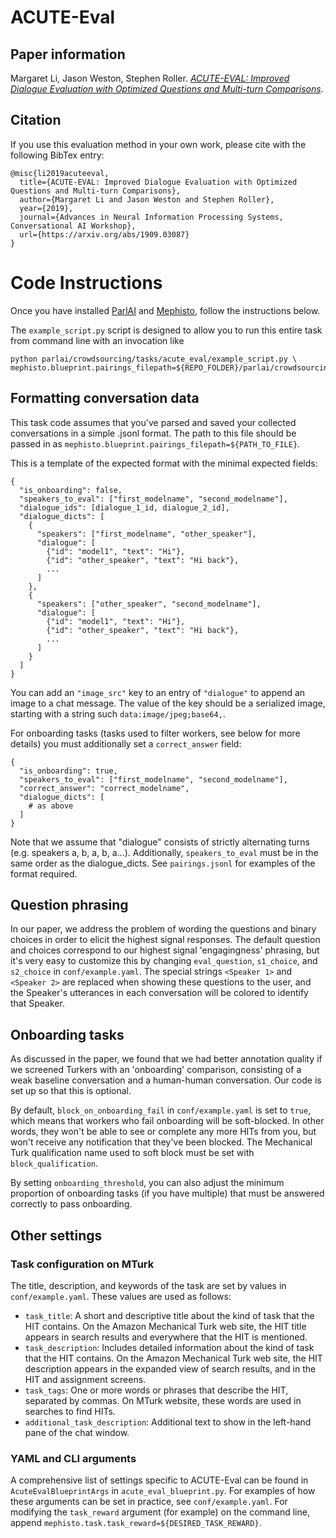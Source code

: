 # ACUTE-Eval

## Paper information

Margaret Li, Jason Weston, Stephen Roller.
_[ACUTE-EVAL: Improved Dialogue Evaluation with Optimized Questions and Multi-turn Comparisons](https://arxiv.org/abs/1909.03087)_.

## Citation

If you use this evaluation method in your own work, please cite with the
following BibTex entry:

    @misc{li2019acuteeval,
      title={ACUTE-EVAL: Improved Dialogue Evaluation with Optimized Questions and Multi-turn Comparisons},
      author={Margaret Li and Jason Weston and Stephen Roller},
      year={2019},
      journal={Advances in Neural Information Processing Systems, Conversational AI Workshop},
      url={https://arxiv.org/abs/1909.03087}
    }

# Code Instructions

Once you have installed [ParlAI](https://github.com/facebookresearch/ParlAI/#installing-parlai) and [Mephisto](https://github.com/facebookresearch/mephisto/blob/master/docs/quickstart.md), follow the instructions below.

The `example_script.py` script is designed to allow you to run this entire task from command line with an invocation like

    python parlai/crowdsourcing/tasks/acute_eval/example_script.py \
    mephisto.blueprint.pairings_filepath=${REPO_FOLDER}/parlai/crowdsourcing/tasks/acute_eval/pairings.jsonl

## Formatting conversation data

This task code assumes that you've parsed and saved your collected conversations in a simple .jsonl format. The path to this file should be passed in as `mephisto.blueprint.pairings_filepath=${PATH_TO_FILE}`.

This is a template of the expected format with the minimal expected fields:

    {
      "is_onboarding": false,
      "speakers_to_eval": ["first_modelname", "second_modelname"],
      "dialogue_ids": [dialogue_1_id, dialogue_2_id],
      "dialogue_dicts": [
        {
          "speakers": ["first_modelname", "other_speaker"],
          "dialogue": [
            {"id": "model1", "text": "Hi"},
            {"id": "other_speaker", "text": "Hi back"},
            ...
          ]
        },
        {
          "speakers": ["other_speaker", "second_modelname"],
          "dialogue": [
            {"id": "model1", "text": "Hi"},
            {"id": "other_speaker", "text": "Hi back"},
            ...
          ]
        }
      ]
    }

You can add an `"image_src"` key to an entry of `"dialogue"` to append an image to a chat message. The value of the key should be a serialized image, starting with a string such `data:image/jpeg;base64,`.

For onboarding tasks (tasks used to filter workers, see below for more details) you must additionally set a `correct_answer` field:

    {
      "is_onboarding": true,
      "speakers_to_eval": ["first_modelname", "second_modelname"],
      "correct_answer": "correct_modelname",
      "dialogue_dicts": [
        # as above
      ]
    }

Note that we assume that "dialogue" consists of strictly alternating turns (e.g. speakers a, b, a, b, a...). Additionally, `speakers_to_eval` must be in the same order as the dialogue_dicts. See `pairings.jsonl` for examples of the format required.

## Question phrasing

In our paper, we address the problem of wording the questions and binary choices in order to elicit the highest signal responses. The default question and choices correspond to our highest signal 'engagingness' phrasing, but it's very easy to customize this by changing `eval_question`, `s1_choice`, and `s2_choice` in `conf/example.yaml`. The special strings `<Speaker 1>` and `<Speaker 2>` are replaced when showing these questions to the user, and the Speaker's utterances in each conversation will be colored to identify that Speaker.


## Onboarding tasks

As discussed in the paper, we found that we had better annotation quality if we screened Turkers with an 'onboarding' comparison, consisting of a weak baseline conversation and a human-human conversation. Our code is set up so that this is optional.

By default, `block_on_onboarding_fail` in `conf/example.yaml` is set to `true`, which means that workers who fail onboarding will be soft-blocked. In other words, they won't be able to see or complete any more HITs from you, but won't receive any notification that they've been blocked. The Mechanical Turk qualification name used to soft block must be set with `block_qualification`.

By setting `onboarding_threshold`, you can also adjust the minimum proportion of onboarding tasks (if you have multiple) that must be answered correctly to pass onboarding.


## Other settings

### Task configuration on MTurk

The title, description, and keywords of the task are set by values in `conf/example.yaml`. These values are used as follows:
- `task_title`: A short and descriptive title about the kind of task that the HIT contains. On the Amazon Mechanical Turk web site, the HIT title appears in search results and everywhere that the HIT is mentioned.
- `task_description`: Includes detailed information about the kind of task that the HIT contains. On the Amazon Mechanical Turk web site, the HIT description appears in the expanded view of search results, and in the HIT and assignment screens.
- `task_tags`: One or more words or phrases that describe the HIT, separated by commas. On MTurk website, these words are used in searches to find HITs.
- `additional_task_description`: Additional text to show in the left-hand pane of the chat window.


### YAML and CLI arguments

A comprehensive list of settings specific to ACUTE-Eval can be found in `AcuteEvalBlueprintArgs` in `acute_eval_blueprint.py`. For examples of how these arguments can be set in practice, see `conf/example.yaml`. For modifying the `task_reward` argument (for example) on the command line, append `mephisto.task.task_reward=${DESIRED_TASK_REWARD}`.

